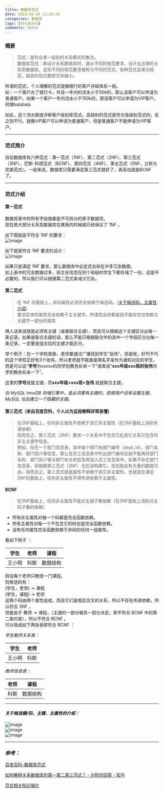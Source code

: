 ```yaml
---
title: 数据库范式
date: 2019-03-26 11:25:24
categories: 数据库
tags: [database]
comments: false
---
```

### 概要
>范式：是符合某一级别的关系模式的集合。  
数据库范式：再设计关系数据库时，遵从不同的规范要求，设计出合理的关系型数据库，这些不同的规范要求被称为不同的范式，各种范式呈递次规范，越高的范式数控冗余越小。  

所谓的范式，个人理解的范式就像银行的客户评级体系一般。  
如：一个客户办了银行卡，并且一年内的流水小于50k的，那么该客户可以申请为普通客户。如果一个客户一年内流水小于150k的，那该客户可以申请为VIP客户。同理balabala  

如此，这个流水额度评断客户级别即范式。高级别的范式是符合低级别范式的，反之则不行。就像VIP客户可以申请为普通客户，但是普通客户不能申请为VIP客户。  

---

### 范式简介 
目前数据库有六种范式：第一范式（1NF）、第二范式（2NF）、第三范式（3NF）、巴斯-科德范式（BCNF）、第四范式（4NF）、第五范式（5NF，又称为完美范式）。一般来说，数据库只需要满足第三范式就好了，再高也就是BCNF了。  

---

### 范式介绍

#### 第一范式
数据库表中的所有字段值都是不可拆分的原子数据项。  
现在绝大部分关系型数据库在建表的时候就已经保证了 1NF 。  

如下图就是不符合 1NF 的要求：  
![image](http://wx4.sinaimg.cn/mw690/ad108d28ly1g1h3puumcnj208w039mx2.jpg)  

如下就是符合 1NF 要求的设计：  
![image](http://wx1.sinaimg.cn/mw690/ad108d28ly1g1h431qdjwj20j302nt8r.jpg)  

如果只是满足 1NF 要求，那么数据库中必定还会存在许多冗余数据。  
如上表中的冗余数据过多，班主任信息在同个班级的学生下都存储了一份，这是不必要的。所以我们可以根据第二范式来减少冗余。  

#### 第二范式
>在 1NF 的基础上，非码属性必须完全依赖于候选码。([关于候选码，主属性介绍](#jump))  
要求实体的属性完全依赖于主关键字。所谓完全依赖是指不能存在仅依赖主关键字一部分的属性

用人话来说就是必须有主键（或者联合主键），而且可以根据这个主键区分出每一条记录。如果是联合主键的话，那么不能只根据联合中的其中一个字段区分出每一条记录，一定要是组合后的主键才能区分。  

举个例子：在一个学校里面，老师要通过广播找到学生“张伟”，但是呢，好巧不巧的这个学校正好有3个张伟，所以老师就不能直接用名字来作为通知对应的学生，而是可以说“**学号**为xxxxx的同学到教务处来一下”或者说“**xxx年级xxx班的张伟**同学到教务处来一下”。  

这里的**学号**就是主键，而**xxx年级+xxx班+张伟** 就是联合主键。  

*在 MySQL InnoDB 存储引擎中，是必须要有主键的，即使用户没有设置主键，MySQL 也会建立一个隐藏的主键。*  

#### 第三范式（来自百度百科，个人以为这段解释非常易懂）

>在2NF基础上，任何非主属性不依赖于其它非主属性（在2NF基础上消除传递依赖）  
简而言之，第三范式（3NF）要求一个关系中不包含已在其它关系已包含的非主关键字信息。  
例如，存在一个部门信息表，其中每个部门有部门编号（dept_id）、部门名称、部门简介等信息。那么在员工信息表中列出部门编号后就不能再将部门名称、部门简介等与部门有关的信息再加入员工信息表中。如果不存在部门信息表，则根据第三范式（3NF）也应该构建它，否则就会有大量的数据冗余。简而言之，第三范式就是属性不依赖于其它非主属性，也就是在满足2NF的基础上，任何非主属性不得传递依赖于主属性。  


#### BCNF
>在3NF基础上，任何非主属性不能对主键子集依赖（在3NF基础上消除对主码子集的依赖）

- 所有非主属性对每一个码都是完全函数依赖。  
- 所有主属性对每一个不包含它的码也是完全函数依赖。  
- 没有任何属性完全函数依赖于非码的任何一组属性。 

看如下例子 ：  

| 学生 | 老师 | 课程 |
| ------ | ------ | ------ |
| 王小明 | 科斯 | 数据结构 |

假设每个老师只教授一门课程。  
则候选码有：  
(学生，老师) -> 课程  
(学生，课程) -> 老师  
这两个码由两个属性组成，而且它们是相互交叉的关系，所以不存在传递依赖，所以符合 3NF 。  
但是由于 教师 -> 课程，（主键的一部分被另一部分决定，即不符合 BCNF 中的第二条约束），所以不符合 BCNF 。  
可以改成如下两张表即符合 BCNF ：  

*学生教师关系表：*

| 学生 | 老师 |
| ------ | ------ |
| 王小明 | 科斯 |

*教师信息表：*  

| 老师 | 课程 |
| ------ | ------ |
| 科斯 | 数据结构 |  



---

#### <span id="jump">*关于候选键/码，主键，主属性的介绍：*</span>  
![image](http://wx2.sinaimg.cn/mw690/ad108d28ly1g1h3v9srezj20n60chq53.jpg)  
![image](http://wx1.sinaimg.cn/mw690/ad108d28ly1g1h3vcxswgj20n50humzi.jpg)  
![image](http://wx3.sinaimg.cn/mw690/ad108d28ly1g1h3vfhsaej20n90hodhb.jpg)  

---

### *参考：*  
[百度百科-数据库范式](
https://baike.baidu.com/item/%E6%95%B0%E6%8D%AE%E5%BA%93%E8%8C%83%E5%BC%8F/7309898)  

[如何解释关系数据库的第一第二第三范式？ - 刘慰的回答 - 知乎](
https://www.zhihu.com/question/24696366/answer/29189700)  

[范式相关知识强化](https://wenku.baidu.com/view/fbbaa4fa4693daef5ef73d1c.html)  